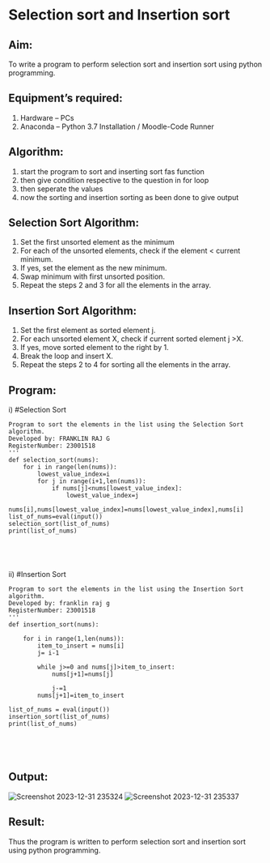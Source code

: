 # Selection sort and Insertion sort
## Aim:
To write a program to perform selection sort and insertion sort using python programming.
## Equipment’s required:
1.	Hardware – PCs
2.	Anaconda – Python 3.7 Installation / Moodle-Code Runner
## Algorithm:
1. start the program to sort and inserting sort fas function
2. then give condition respective to the question in for loop
3. then seperate the values
4. now the sorting and insertion sorting as been done to give output
## Selection Sort Algorithm:
1.	Set the first unsorted element as the minimum
2.	For each of the unsorted elements, check if the element < current minimum.
3.	If yes, set the element as the new minimum.
4.	Swap minimum with first unsorted position.
5.	Repeat the steps 2 and 3 for all the elements in the array.
## Insertion Sort Algorithm:
1.	Set the first element as sorted element j.
2.	For each unsorted element X, check if current sorted element j >X.
3.	If yes, move sorted element to the right by 1.
4.	Break the loop and insert X.
5.	Repeat the steps 2 to 4 for sorting all the elements in the array.
## Program:
i)	#Selection Sort
```
Program to sort the elements in the list using the Selection Sort algorithm.
Developed by: FRANKLIN RAJ G
RegisterNumber: 23001518
'''
def selection_sort(nums):
    for i in range(len(nums)):
        lowest_value_index=i
        for j in range(i+1,len(nums)):
            if nums[j]<nums[lowest_value_index]:
                lowest_value_index=j
        nums[i],nums[lowest_value_index]=nums[lowest_value_index],nums[i]
list_of_nums=eval(input())
selection_sort(list_of_nums)
print(list_of_nums)
    




```
ii)	#Insertion Sort
```
Program to sort the elements in the list using the Insertion Sort algorithm.
Developed by: franklin raj g
RegisterNumber: 23001518
'''
def insertion_sort(nums):
    
    for i in range(1,len(nums)):
        item_to_insert = nums[i]
        j= i-1
         
        while j>=0 and nums[j]>item_to_insert:
            nums[j+1]=nums[j]
             
            j-=1
        nums[j+1]=item_to_insert
    
list_of_nums = eval(input())
insertion_sort(list_of_nums)
print(list_of_nums)    





```


## Output:
![Screenshot 2023-12-31 235324](https://github.com/franklinraj/Sorting-Algorithm/assets/148993740/8101cf33-d080-457e-8bf8-89dff371b166)
![Screenshot 2023-12-31 235337](https://github.com/franklinraj/Sorting-Algorithm/assets/148993740/48361c65-e60b-40e3-9049-2ed8000fde0d)


## Result:
Thus the program is written to perform selection sort and insertion sort using python programming.
